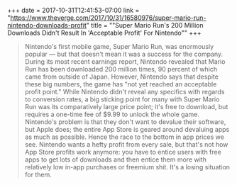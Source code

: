 +++
date = 2017-10-31T12:41:53-07:00
link = "https://www.theverge.com/2017/10/31/16580976/super-mario-run-nintendo-downloads-profit"
title = "\"Super Mario Run's 200 Million Downloads Didn't Result In 'Acceptable Profit' For Nintendo\""
+++

>Nintendo's first mobile game, Super Mario Run, was enormously popular &mdash; but that doesn't mean it was a success for the company. During its most recent earnings report, Nintendo revealed that Mario Run has been downloaded 200 million times, 90 percent of which came from outside of Japan. However, Nintendo says that despite these big numbers, the game has "not yet reached an acceptable profit point." While Nintendo didn't reveal any specifics with regards to conversion rates, a big sticking point for many with Super Mario Run was its comparatively large price point; it's free to download, but requires a one-time fee of $9.99 to unlock the whole game. Nintendo's problem is that they don't want to devalue their software, but Apple does; the entire App Store is geared around devaluing apps as much as possible. Hence the race to the bottom in app prices we see. Nintendo wants a hefty profit from every sale, but that's not how App Store profits work anymore: you have to entice users with free apps to get lots of downloads and then entice them more with relatively low in-app purchases or freemium shit. It's a losing situation for them.
